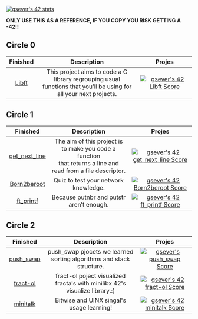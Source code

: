 [![gsever's 42 stats](https://badge42.vercel.app/api/v2/cl1m41hqg003409l9rs91d7fl/stats?cursusId=21&coalitionId=undefined)](https://profile.intra.42.fr/users/gsever)


**ONLY USE THIS AS A REFERENCE, IF YOU COPY YOU RISK GETTING A -42!!**


## Circle 0

|			Finished				| Description	| Projes |
|:---------------:|:-----------:|:----:|
[Libft](https://github.com/Improvenss/libft) | This project aims to code a C library regrouping usual<br>functions that you’ll be using for all your next projects. | [![gsever's 42 Libft Score](https://badge42.vercel.app/api/v2/cl1m41hqg003409l9rs91d7fl/project/2473097)](https://projects.intra.42.fr/42cursus-libft/gsever) |

## Circle 1
|			Finished				| Description	| Projes |
|:---------------:|:-----------:|:----:|
[get_next_line](https://github.com/Improvenss/get_next_line) | The aim of this project is to make you code a function<br>that returns a line and read from a file descriptor. | [![gsever's 42 get_next_line Score](https://badge42.vercel.app/api/v2/cl1m41hqg003409l9rs91d7fl/project/2498701)](https://projects.intra.42.fr/42cursus-get_next_line/gsever) |
[Born2beroot](https://github.com/Improvenss/main42gsever/tree/main/ready-for-pusht/born2beroot) | Quiz to test your network knowledge. | [![gsever's 42 Born2beroot Score](https://badge42.vercel.app/api/v2/cl1m41hqg003409l9rs91d7fl/project/2528574)](https://projects.intra.42.fr/projects/born2beroot/gsever) |
[ft_printf](https://github.com/Improvenss/ft_printf) | Because putnbr and putstr aren’t enough. | [![gsever's 42 ft_printf Score](https://badge42.vercel.app/api/v2/cl1m41hqg003409l9rs91d7fl/project/2513675)](https://projects.intra.42.fr/42cursus-ft_printf/gsever)|


## Circle 2
|			Finished				| Description	| Projes |
|:---------------:|:-----------:|:----:|
[push_swap](https://github.com/Improvenss/main42gsever/push_swap) | push_swap pjocets we learned sorting algorithms and stack structure. | [![gsever's push_swap Score](https://badge42.vercel.app/api/v2/cl1m41hqg003409l9rs91d7fl/project/2592042)](https://projects.intra.42.fr/42cursus-push_swap/gsever) |
[fract-ol](https://github.com/Improvenss/fract-ol) | fract-ol poject visualized fractals with minilibx 42's visualize library.:) | [![gsever's 42 fract-ol Score](https://badge42.vercel.app/api/v2/cl1m41hqg003409l9rs91d7fl/project/2568174)](https://projects.intra.42.fr/42cursus-fract-ol/gsever)|
[minitalk](https://github.com/Improvenss/minitalk) | Bitwise and UINX singal's usage learning!| [![gsever's 42 minitalk Score](https://badge42.vercel.app/api/v2/cl1m41hqg003409l9rs91d7fl/project/2556398)](https://projects.intra.42.fr/projects/minitalk/gsever) |
